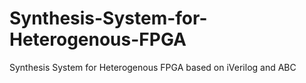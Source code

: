 # Synthesis-System-for-Heterogenous-FPGA
Synthesis System for Heterogenous FPGA based on iVerilog and ABC
